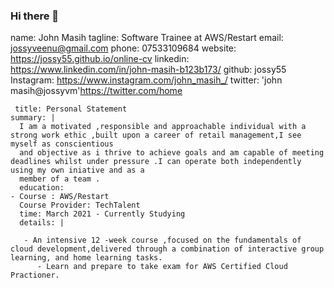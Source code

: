 ### Hi there 👋
name: John Masih
    tagline: Software Trainee at AWS/Restart 
    email: jossyveenu@gmail.com
    phone: 07533109684
    website:  https://jossy55.github.io/online-cv
    linkedin: https://www.linkedin.com/in/john-masih-b123b173/
    github: jossy55
    Instagram: https://www.instagram.com/john_masih_/
    twitter: 'john masih@jossyvm'https://twitter.com/home
    
     title: Personal Statement
    summary: |
      I am a motivated ,responsible and approachable individual with a strong work ethic ,built upon a career of retail management,I see myself as conscientious 
      and objective as i thrive to achieve goals and am capable of meeting deadlines whilst under pressure .I can operate both independently using my own iniative and as a 
      member of a team .
      education:
    - Course : AWS/Restart
      Course Provider: TechTalent 
      time: March 2021 - Currently Studying
      details: |
       
       - An intensive 12 -week course ,focused on the fundamentals of cloud development,delivered through a combination of interactive group learning, and home learning tasks.
          - Learn and prepare to take exam for AWS Certified Cloud Practioner.

<!--
**jossy55/jossy55** is a ✨ _special_ ✨ repository because its `README.md` (this file) appears on your GitHub profile.

Here are some ideas to get you started:

- 


- 🌱 I’m currently learning ...
- 👯 I’m looking to collaborate on ...
- 🤔 I’m looking for help with ...
- 💬 Ask me about ...
- 📫 How to reach me: ...
- 😄 Pronouns: ...
- ⚡ Fun fact: ...
-->

